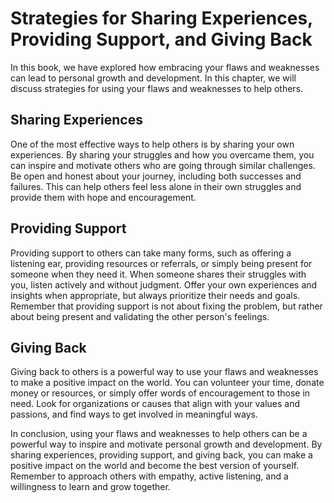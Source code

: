 Strategies for Sharing Experiences, Providing Support, and Giving Back
=================================================================================================================================

In this book, we have explored how embracing your flaws and weaknesses can lead to personal growth and development. In this chapter, we will discuss strategies for using your flaws and weaknesses to help others.

Sharing Experiences
-------------------

One of the most effective ways to help others is by sharing your own experiences. By sharing your struggles and how you overcame them, you can inspire and motivate others who are going through similar challenges. Be open and honest about your journey, including both successes and failures. This can help others feel less alone in their own struggles and provide them with hope and encouragement.

Providing Support
-----------------

Providing support to others can take many forms, such as offering a listening ear, providing resources or referrals, or simply being present for someone when they need it. When someone shares their struggles with you, listen actively and without judgment. Offer your own experiences and insights when appropriate, but always prioritize their needs and goals. Remember that providing support is not about fixing the problem, but rather about being present and validating the other person's feelings.

Giving Back
-----------

Giving back to others is a powerful way to use your flaws and weaknesses to make a positive impact on the world. You can volunteer your time, donate money or resources, or simply offer words of encouragement to those in need. Look for organizations or causes that align with your values and passions, and find ways to get involved in meaningful ways.

In conclusion, using your flaws and weaknesses to help others can be a powerful way to inspire and motivate personal growth and development. By sharing experiences, providing support, and giving back, you can make a positive impact on the world and become the best version of yourself. Remember to approach others with empathy, active listening, and a willingness to learn and grow together.
